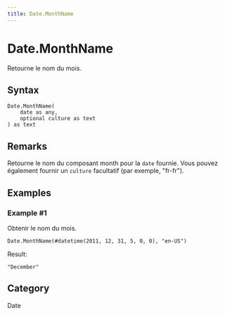 ```yaml
---
title: Date.MonthName
---
```


# Date.MonthName


Retourne le nom du mois.


## Syntax

```powerquery
Date.MonthName(
    date as any,
    optional culture as text
) as text
```


## Remarks

Retourne le nom du composant month pour la <code>date</code> fournie. Vous pouvez également fournir un <code>culture</code> facultatif (par exemple, "fr-fr").


## Examples

### Example #1 
Obtenir le nom du mois.
```powerquery
Date.MonthName(#datetime(2011, 12, 31, 5, 0, 0), "en-US")
```

Result: 
```powerquery
"December"
```




## Category
Date

